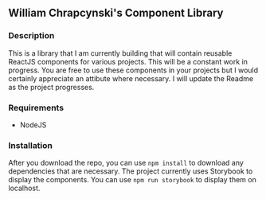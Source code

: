 ## William Chrapcynski's Component Library

### Description

This is a library that I am currently building that will contain reusable ReactJS components for various projects. This will be a constant work in progress. You are free to use these components in your projects but I would certainly appreciate an attibute where necessary. I will update the Readme as the project progresses.

### Requirements

* NodeJS

### Installation

After you download the repo, you can use `npm install` to download any dependencies that are necessary. The project currently uses Storybook to display the components. You can use `npm run storybook` to display them on localhost.
